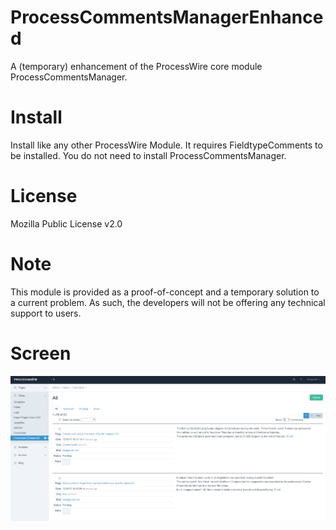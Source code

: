 # ProcessCommentsManagerEnhanced
A (temporary) enhancement of the ProcessWire core module ProcessCommentsManager.

# Install

Install like any other ProcessWire Module. It requires FieldtypeComments to be installed. You do not need to install ProcessCommentsManager.

# License
Mozilla Public License v2.0

# Note
This module is provided as a proof-of-concept and a temporary solution to a current problem. As such, the developers will not be offering any technical support to users.

# Screen
<img src='https://github.com/kongondo/ProcessCommentsManagerEnhanced/raw/master/process-comments-manager-enhanced.png' />